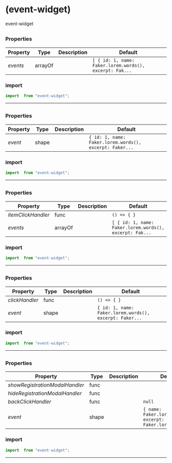 #  (event-widget)

event-widget


## 



### Properties

| Property | Type | Description | Default |
| -------- | ---- | ----------- | ------- |
| *events* | arrayOf |  | `[ { id: 1, name: Faker.lorem.words(), excerpt: Fak...`

### import

```jsx
import  from "event-widget";
```

<hr/>

## 



### Properties

| Property | Type | Description | Default |
| -------- | ---- | ----------- | ------- |
| *event* | shape |  | `{ id: 1, name: Faker.lorem.words(), excerpt: Faker...`

### import

```jsx
import  from "event-widget";
```

<hr/>

## 



### Properties

| Property | Type | Description | Default |
| -------- | ---- | ----------- | ------- |
| *itemClickHandler* | func |  | `() => { }`
| *events* | arrayOf |  | `[ { id: 1, name: Faker.lorem.words(), excerpt: Fak...`

### import

```jsx
import  from "event-widget";
```

<hr/>

## 



### Properties

| Property | Type | Description | Default |
| -------- | ---- | ----------- | ------- |
| *clickHandler* | func |  | `() => { }`
| *event* | shape |  | `{ id: 1, name: Faker.lorem.words(), excerpt: Faker...`

### import

```jsx
import  from "event-widget";
```

<hr/>

## 



### Properties

| Property | Type | Description | Default |
| -------- | ---- | ----------- | ------- |
| *showRegistrationModalHandler* | func |  | 
| *hideRegistrationModalHandler* | func |  | 
| *backClickHandler* | func |  | `null`
| *event* | shape |  | `{ name: Faker.lorem.words(), excerpt: Faker.lorem....`

### import

```jsx
import  from "event-widget";
```

<hr/>
